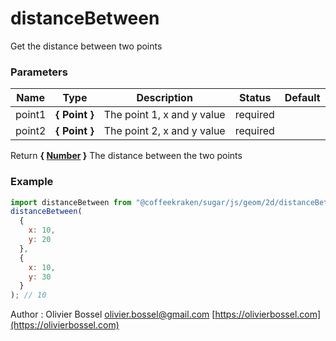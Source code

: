 # distanceBetween

Get the distance between two points

### Parameters

| Name   | Type          | Description                | Status   | Default |
| ------ | ------------- | -------------------------- | -------- | ------- |
| point1 | **{ Point }** | The point 1, x and y value | required |
| point2 | **{ Point }** | The point 2, x and y value | required |

Return **{ [Number](https://developer.mozilla.org/fr/docs/Web/JavaScript/Reference/Objets_globaux/Number) }** The distance between the two points

### Example

```js
import distanceBetween from "@coffeekraken/sugar/js/geom/2d/distanceBetween";
distanceBetween(
  {
    x: 10,
    y: 20
  },
  {
    x: 10,
    y: 30
  }
); // 10
```

Author : Olivier Bossel [olivier.bossel@gmail.com](mailto:olivier.bossel@gmail.com) [https://olivierbossel.com](https://olivierbossel.com)
